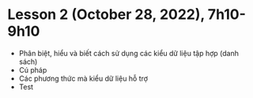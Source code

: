 # Lesson 2 (October 28, 2022), 7h10-9h10

- Phân biệt, hiểu và biết cách sử dụng các kiểu dữ liệu tập hợp (danh sách)
- Cú pháp
- Các phương thức mà kiểu dữ liệu hỗ trợ
- Test